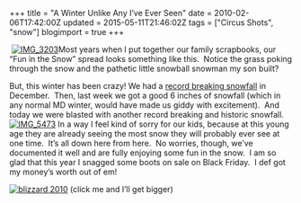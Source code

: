 +++
title = "A Winter Unlike Any I’ve Ever Seen"
date = 2010-02-06T17:42:00Z
updated = 2015-05-11T21:46:02Z
tags = ["Circus Shots", "snow"]
blogimport = true 
+++

&#160;[![IMG_3203](https://latc.s3.amazonaws.com/wp-content/uploads/2010/02/IMG_3203.jpg "IMG_3203")](https://latc.s3.amazonaws.com/wp-content/uploads/2010/02/IMG_3203.jpg)Most years when I put together our family scrapbooks, our “Fun in the Snow” spread looks something like this.&#160; Notice the grass poking through the snow and the pathetic little 
snowball 
snowman my son built?

But, this winter has been crazy! We had a [record breaking snowfall](http://lifeatthecircus.com/2009/12/20/snow-what-fun-2/) in December.&#160; Then, last week we got a good 6 inches of snowfall (which in any normal MD winter, would have made us giddy with excitement).&#160; And today we were blasted with another record breaking and historic snowfall.&#160; [![IMG_5473](https://latc.s3.amazonaws.com/wp-content/uploads/2010/02/IMG_5473.jpg "IMG_5473")](https://latc.s3.amazonaws.com/wp-content/uploads/2010/02/IMG_5473.jpg) In a way I feel kind of sorry for our kids, because at this young age they are already seeing the most snow they will probably ever see at one time.&#160; It’s all down here from here.&#160; No worries, though, we’ve documented it well and are fully enjoying some fun in the snow.&#160; I am so glad that this year I snagged some boots on sale on Black Friday.&#160; I def got my money’s worth out of em!

[![blizzard 2010](https://latc.s3.amazonaws.com/wp-content/uploads/2010/02/blizzard2010.jpg "blizzard 2010")](https://latc.s3.amazonaws.com/wp-content/uploads/2010/02/blizzard-2010.jpg) (click me and I’ll get bigger)

